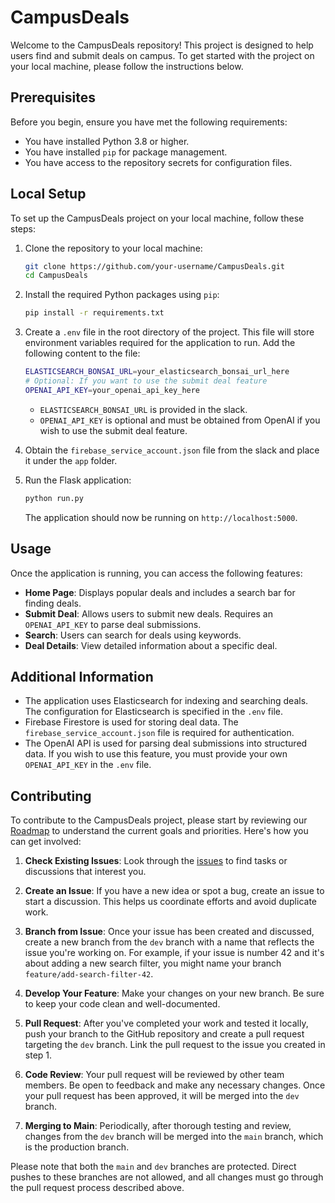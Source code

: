 # CampusDeals

Welcome to the CampusDeals repository! This project is designed to help users find and submit deals on campus. To get started with the project on your local machine, please follow the instructions below.

## Prerequisites

Before you begin, ensure you have met the following requirements:
- You have installed Python 3.8 or higher.
- You have installed `pip` for package management.
- You have access to the repository secrets for configuration files.

## Local Setup

To set up the CampusDeals project on your local machine, follow these steps:

1. Clone the repository to your local machine:
   ```sh
   git clone https://github.com/your-username/CampusDeals.git
   cd CampusDeals
   ```

2. Install the required Python packages using `pip`:
   ```sh
   pip install -r requirements.txt
   ```

3. Create a `.env` file in the root directory of the project. This file will store environment variables required for the application to run. Add the following content to the file:
   ```sh
   ELASTICSEARCH_BONSAI_URL=your_elasticsearch_bonsai_url_here
   # Optional: If you want to use the submit deal feature
   OPENAI_API_KEY=your_openai_api_key_here
   ```

   - `ELASTICSEARCH_BONSAI_URL` is provided in the slack.
   - `OPENAI_API_KEY` is optional and must be obtained from OpenAI if you wish to use the submit deal feature.

4. Obtain the `firebase_service_account.json` file from the slack and place it under the `app` folder.

5. Run the Flask application:
   ```sh
   python run.py
   ```

   The application should now be running on `http://localhost:5000`.

## Usage

Once the application is running, you can access the following features:

- **Home Page**: Displays popular deals and includes a search bar for finding deals.
- **Submit Deal**: Allows users to submit new deals. Requires an `OPENAI_API_KEY` to parse deal submissions.
- **Search**: Users can search for deals using keywords.
- **Deal Details**: View detailed information about a specific deal.

## Additional Information

- The application uses Elasticsearch for indexing and searching deals. The configuration for Elasticsearch is specified in the `.env` file.
- Firebase Firestore is used for storing deal data. The `firebase_service_account.json` file is required for authentication.
- The OpenAI API is used for parsing deal submissions into structured data. If you wish to use this feature, you must provide your own `OPENAI_API_KEY` in the `.env` file.

## Contributing

To contribute to the CampusDeals project, please start by reviewing our [Roadmap](ROADMAP.md) to understand the current goals and priorities. Here's how you can get involved:

1. **Check Existing Issues**: Look through the [issues](https://github.com/benborszcz/CampusDeals/issues) to find tasks or discussions that interest you.

2. **Create an Issue**: If you have a new idea or spot a bug, create an issue to start a discussion. This helps us coordinate efforts and avoid duplicate work.

3. **Branch from Issue**: Once your issue has been created and discussed, create a new branch from the `dev` branch with a name that reflects the issue you're working on. For example, if your issue is number 42 and it's about adding a new search filter, you might name your branch `feature/add-search-filter-42`.

4. **Develop Your Feature**: Make your changes on your new branch. Be sure to keep your code clean and well-documented.

5. **Pull Request**: After you've completed your work and tested it locally, push your branch to the GitHub repository and create a pull request targeting the `dev` branch. Link the pull request to the issue you created in step 1.

6. **Code Review**: Your pull request will be reviewed by other team members. Be open to feedback and make any necessary changes. Once your pull request has been approved, it will be merged into the `dev` branch.

7. **Merging to Main**: Periodically, after thorough testing and review, changes from the `dev` branch will be merged into the `main` branch, which is the production branch.

Please note that both the `main` and `dev` branches are protected. Direct pushes to these branches are not allowed, and all changes must go through the pull request process described above.
